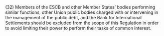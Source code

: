 (32) Members of the ESCB and other Member States’ bodies performing similar functions, other Union public bodies charged with or intervening in the management of the public debt, and the Bank for International Settlements should be excluded from the scope of this Regulation in order to avoid limiting their power to perform their tasks of common interest.